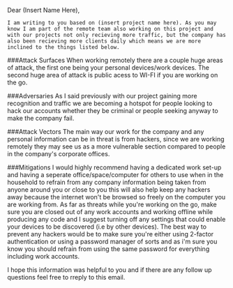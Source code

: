 Dear (Insert Name Here),

    I am writing to you based on (insert project name here). As you may know I am part of the remote team also working on this project and with our projects not only recieving more traffic, but the company has also been recieving more clients daily which means we are more inclined to the things listed below.

###Attack Surfaces
When working remotely there are a couple huge areas of attack, the first one being
your personal devices/work devices. The second huge area of attack is public acess to WI-FI if you are working on the go.

###Adversaries
As I said previously with our project gaining more recognition and traffic we are becoming a hotspot for people looking to hack our accounts whether they be criminal
or people seeking anyway to make the company fail.

###Attack Vectors
The main way our work for the company and any personal information can be in threat is from hackers, since we are working remotely they may see us as a more vulnerable section compared to people in the company's corporate offices.

###Mitigations
I would highly recommend having a dedicated work set-up and having a seperate office/space/computer for others to use when in the household to refrain from any
company information being taken from anyone around you or close to you this will also help keep any hackers away because the internet won't be browsed so freely on the computer you are working from. As far as threats while you're working on the go, make sure you are closed out of any work accounts and working offline while producing any code and I suggest turning off any settings that could enable your devices to be discovered (i.e by other devices). The best way to prevent any hackers would be to make sure you're either using 2-factor authentication or using
a password manager of sorts and as i'm sure you know you should refrain from using
the same password for everything including work accounts.

I hope this information was helpful to you and if there are any follow up questions feel free to rreply to this email.
